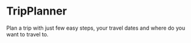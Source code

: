 # TripPlanner
Plan a trip with just few easy steps, your travel dates and where do you want to travel to.
